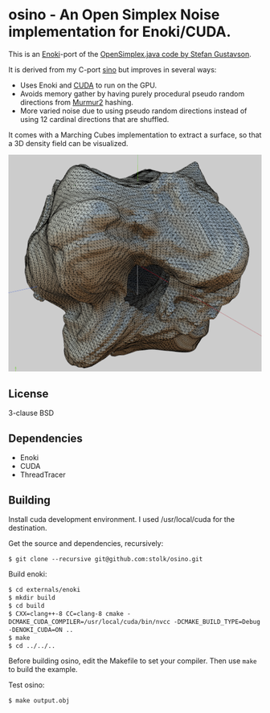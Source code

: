 # osino - An Open Simplex Noise implementation for Enoki/CUDA.

This is an 
[Enoki](https://github.com/mitsuba-renderer/enoki)-port
of the [OpenSimplex.java code by Stefan Gustavson](http://webstaff.itn.liu.se/~stegu/simplexnoise/).

It is derived from my C-port [sino](https://github.com/stolk/sino) but improves in several ways:

* Uses Enoki and [CUDA](https://developer.nvidia.com/cuda-downloads) to run on the GPU.
* Avoids memory gather by having purely procedural pseudo random directions from [Murmur2](https://en.wikipedia.org/wiki/MurmurHash) hashing.
* More varied noise due to using pseudo random directions instead of using 12 cardinal directions that are shuffled.

It comes with a Marching Cubes implementation to extract a surface, so that a 3D density field can be visualized.

![Procgen Asteroid](images/asteroid.png "Procgen Asteroid")

## License
3-clause BSD

## Dependencies
* Enoki
* CUDA
* ThreadTracer

## Building

Install cuda development environment. I used /usr/local/cuda for the destination.

Get the source and dependencies, recursively:

```
$ git clone --recursive git@github.com:stolk/osino.git
```

Build enoki:

```
$ cd externals/enoki
$ mkdir build
$ cd build
$ CXX=clang++-8 CC=clang-8 cmake -DCMAKE_CUDA_COMPILER=/usr/local/cuda/bin/nvcc -DCMAKE_BUILD_TYPE=Debug -DENOKI_CUDA=ON ..
$ make
$ cd ../../..
```

Before building osino, edit the Makefile to set your compiler.
Then use `make` to build the example.

Test osino:
```
$ make output.obj
```



